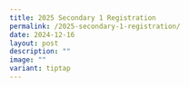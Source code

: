 ```yaml
---
title: 2025 Secondary 1 Registration
permalink: /2025-secondary-1-registration/
date: 2024-12-16
layout: post
description: ""
image: ""
variant: tiptap
---
```

